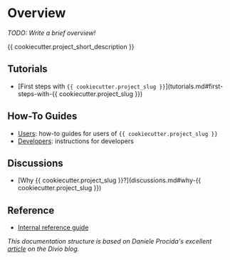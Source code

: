 # Overview

_TODO: Write a brief overview!_

{{ cookiecutter.project_short_description }}


## Tutorials

* [First steps with `{{ cookiecutter.project_slug }}`](tutorials.md#first-steps-with-{{ cookiecutter.project_slug }})

## How-To Guides

- [Users](how-to/users.md): how-to guides for users of `{{ cookiecutter.project_slug }}`
- [Developers](how-to/developers.md): instructions for developers


## Discussions

* [Why {{ cookiecutter.project_slug }}?](discussions.md#why-{{ cookiecutter.project_slug }})


## Reference

* [Internal reference guide](reference.md#internal-reference-guide)


_This documentation structure is based on Daniele Procida's excellent [article](https://www.divio.com/blog/documentation/) on the Divio blog._
